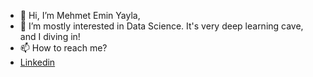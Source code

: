 - 👋 Hi, I’m Mehmet Emin Yayla,
- 👀 I’m mostly interested in Data Science. It's very deep learning cave, and I diving in!
- 📫 How to reach me?
- [Linkedin](https://www.linkedin.com/in/m-eminyayla)

<!---
meminyayla/meminyayla is a ✨ special ✨ repository because its `README.md` (this file) appears on your GitHub profile.
You can click the Preview link to take a look at your changes.
--->
